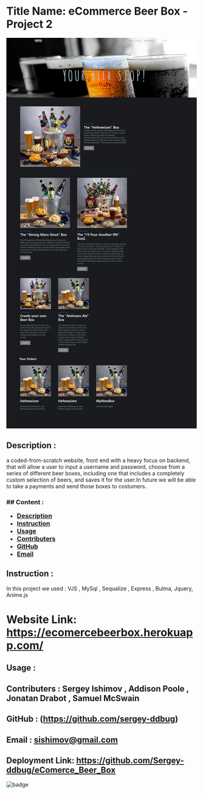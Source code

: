    <h1>Title Name: eCommerce Beer Box - Project 2 </h1>

![Project Screenshot](./public/pic/Screenshot.png)

## Description :

a coded-from-scratch website, front end with a heavy focus on backend, that will allow a user to input a username and password, choose from a series of different beer boxes, including one that includes a completely custom selection of beers, and saves it for the user.In future we will be able to take a payments and send those boxes to costumers.

   <h3>## Content :

- [Description](#description)
- [Instruction](#instructions)
- [Usage](#usage)
- [Contributers](#contributers)
- [GitHub](#GitHub)
- [Email](#mail)
</h3>

## Instruction :

In this project we used : VJS , MySql , Sequalize , Express , Bulma, Jquery, Anime.js

# Website Link: https://ecomercebeerbox.herokuapp.com/

## Usage :

## Contributers : Sergey Ishimov , Addison Poole , Jonatan Drabot , Samuel McSwain

## GitHub : (https://github.com/sergey-ddbug)

## Email : sishimov@gmail.com

## Deployment Link: https://github.com/Sergey-ddbug/eComerce_Beer_Box

![badge](https://img.shields.io/badge/license-Unlicense-blue.svg)
